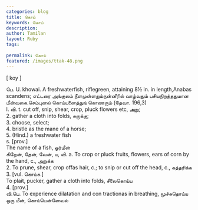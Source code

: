 ```yaml
---
categories: blog
title: கொய்
keywords: கொய்
description: 
author: Tamilan
layout: Ruby
tags: 
 
permalink: கொய்
featured: /images/ttak-48.png
---
```

  
[ koy ]  
  
பெ. U. khowai. A freshwaterfish, riflegreen, attaining 8½ in. in length,Anabas scandens; எட்டரை அங்குலம் நீளமுள்ளதும்நன்னீரில் வாழ்வதும் பசியநிறத்ததுமான மீன்வகை.செம்புனல் கொய்யனைத்துங் கொணரும் (தேவா. 196,3)  
I. வி. t. cut off, snip, shear, crop, pluck flowers etc, அறு;  
2. gather a cloth into folds, சுருக்கு;  
3. choose, select;  
4. bristle as the mane of a horse;  
5. (Hind.) a freshwater fish  
s. [prov.]  
The name of a fish, ஓர்மீன்  
கிறேன், தேன், வேன், ய, வி. a. To crop or pluck fruits, flowers, ears of corn by the hand, c., அறுக்க  
2. To prune, shear, crop offas hair, c.; to snip or cut off the head, c., கத்தரிக்க  
3. [vul. கொய்சு.]  
To plait, pucker, gather a cloth into folds, சீலைகொய்ய  
4. [prov.]  
வி.பெ. To experience dilatation and con tractionas in breathing, மூச்சுதொய்ய  
ஒரு மீன், கொய்யென்னேவல்